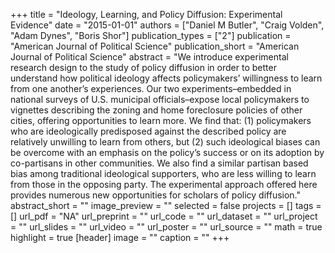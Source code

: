 +++
title = "Ideology, Learning, and Policy Diffusion: Experimental Evidence"
date = "2015-01-01"
authors = ["Daniel M Butler", "Craig Volden", "Adam Dynes", "Boris Shor"]
publication_types = ["2"]
publication = "American Journal of Political Science"
publication_short = "American Journal of Political Science"
abstract = "We introduce experimental research design to the study of policy diffusion in order to better understand how political ideology affects policymakers’ willingness to learn from one another’s experiences. Our two experiments–embedded in national surveys of U.S. municipal officials–expose local policymakers to vignettes describing the zoning and home foreclosure policies of other cities, offering opportunities to learn more. We find that: (1) policymakers who are ideologically predisposed against the described policy are relatively unwilling to learn from others, but (2) such ideological biases can be overcome with an emphasis on the policy’s success or on its adoption by co-partisans in other communities. We also find a similar partisan based bias among traditional ideological supporters, who are less willing to learn from those in the opposing party. The experimental approach offered here provides numerous new opportunities for scholars of policy diffusion."
abstract_short = ""
image_preview = ""
selected = false
projects = []
tags = []
url_pdf = "NA"
url_preprint = ""
url_code = ""
url_dataset = ""
url_project = ""
url_slides = ""
url_video = ""
url_poster = ""
url_source = ""
math = true
highlight = true
[header]
image = ""
caption = ""
+++
